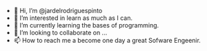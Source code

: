 - 👋 Hi, I’m @jardelrodriguespinto
- 👀 I’m interested in learn as much as I can.
- 🌱 I’m currently learning the bases of programming.
- 💞️ I’m looking to collaborate on ...
- 📫 How to reach me a become one day a great Sofware Engeenir.

<!---
jardelrodriguespinto/jardelrodriguespinto is a ✨ special ✨ repository because its `README.md` (this file) appears on your GitHub profile.
You can click the Preview link to take a look at your changes.
--->
